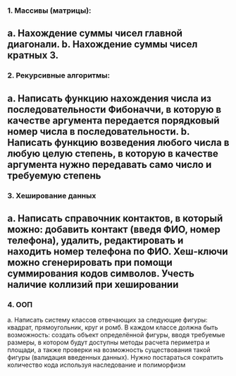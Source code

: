 ### 1. Массивы (матрицы):
a. Нахождение суммы чисел главной диагонали.
b. Нахождение суммы чисел кратных 3.
---
### 2. Рекурсивные алгоритмы:
a. Написать функцию нахождения числа из последовательности
Фибоначчи, в которую в качестве аргумента передается порядковый
номер числа в последовательности.
b. Написать функцию возведения любого числа в любую целую степень, в
которую в качестве аргумента нужно передавать само число и
требуемую степень
---
### 3. Хеширование данных
a. Написать справочник контактов, в который можно: добавить контакт
(введя ФИО, номер телефона), удалить, редактировать и находить номер
телефона по ФИО. Хеш-ключи можно сгенерировать при помощи
суммирования кодов символов. Учесть наличие коллизий при хешировании
---
### 4. ООП
a. Написать систему классов отвечающих за следующие фигуры: квадрат,
прямоугольник, круг и ромб. В каждом классе должна быть
возможность: создать объект определённой фигуры, вводя требуемые
размеры, в котором будут доступны методы расчета периметра и
площади, а также проверки на возможность существования такой
фигуры (валидация введенных данных). Нужно постараться сократить
количество кода используя наследование и полиморфизм
